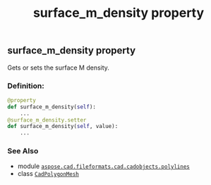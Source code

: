 ﻿---
title: surface_m_density property
second_title: Aspose.CAD for Python via .NET API References
description: 
type: docs
weight: 510
url: /python-net/aspose.cad.fileformats.cad.cadobjects.polylines/cadpolygonmesh/surface_m_density/
is_root: false
---

## surface_m_density property


Gets or sets the surface M density.
### Definition:
```python
@property
def surface_m_density(self):
    ...
@surface_m_density.setter
def surface_m_density(self, value):
    ...
```

### See Also
* module [`aspose.cad.fileformats.cad.cadobjects.polylines`](../../)
* class [`CadPolygonMesh`](/cad/python-net/aspose.cad.fileformats.cad.cadobjects.polylines/cadpolygonmesh)
